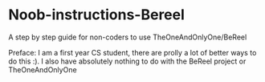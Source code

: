# Noob-instructions-Bereel
A step by step guide for non-coders to use TheOneAndOnlyOne/BeReel

Preface: I am a first year CS student, there are prolly a lot of better ways to do this :). I also have absolutely nothing to do with the BeReel project or TheOneAndOnlyOne

